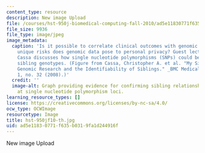 ```yaml
---
content_type: resource
description: New image Upload
file: /courses/hst-950j-biomedical-computing-fall-2010/ad5e11830771f635b0319fa1d244916f_hst-950jf10-th.jpg
file_size: 9936
file_type: image/jpeg
image_metadata:
  caption: 'Is it possible to correlate clinical outcomes with genomic data? What
    unique risks does genomic data pose to personal privacy? Guest lecturer Christopher
    Cassa discusses how single nucleotide polymorphisms (SNPs) could be used to identify
    sibling genotypes. (Figure from Cassa, Christopher A. et al. "My Sister''s Keeper?:
    Genomic Research and the Identifiability of Siblings." _BMC Medical Genomics_
    1, no. 32 (2008).)'
  credit: ''
  image-alt: Graph providing evidence for confirming sibling relationship given matches
    at single nucleotide polymorphism loci.
learning_resource_types: []
license: https://creativecommons.org/licenses/by-nc-sa/4.0/
ocw_type: OCWImage
resourcetype: Image
title: hst-950jf10-th.jpg
uid: ad5e1183-0771-f635-b031-9fa1d244916f
---
```

New image Upload